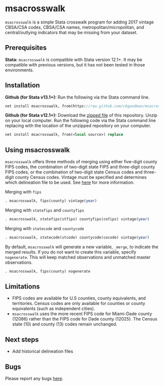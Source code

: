 # msacrosswalk
`msacrosswalk` is a simple Stata crosswalk program for adding 2017 vintage CBSA/CSA codes, CBSA/CSA names, metropolitan/micropolitan, and central/outlying indicators that may be missing from your dataset.

## Prerequisites

**Stata:** `msacrosswalk` is compatible with Stata version 12.1+. It may be compatible with previous versions, but it has not been tested in those environments.

## Installation

**Github (for Stata v13.1+):** Run the following via the Stata command line.
```Stata
net install msacrosswalk, from(https://raw.github.com/cbgoodman/msacrosswalk/master/) replace
```

**Github (for Stata v12.1+):** Download the [zipped file](https://github.com/cbgoodman/msacrosswalk/archive/master.zip) of this repository. Unzip on your local computer. Run the following code via the Stata command line replacing <local source> with the location of the unzipped repository on your computer.
```Stata
net install msacrosswalk, from(<local source>) replace
```

## Using msacrosswalk
`msacrosswalk` offers three methods of merging using either five-digit county FIPS codes, the combination of two-digit state FIPS and three-digit county FIPS codes, or the combination of two-digit state Census codes and three-digit county Census codes. Vintage must be specified and determines which delineation file to be used. See [here](https://www.census.gov/geographies/reference-files/time-series/demo/metro-micro/delineation-files.html) for more information.

Merging with `fips`
```Stata
. msacrosswalk, fips(county) vintage(year)
```

Merging with `statefips` and `countyfips`
```Stata
. msacrosswalk, statefips(stfips) countyfips(cofips) vintage(year)
```

Merging with `statecode` and `countycode`
```Stata
. msacrosswalk, statecode(stcode) countycode(cocode) vintage(year)
```

By default, `msacrosswalk` will generate a new variable, `_merge`, to indicate the merged results.  If you do not want to create this variable, specify `nogenerate`.
This will keep matched observations and unmatched master observations.
```Stata
. msacrosswalk, fips(county) nogenerate
```

## Limitations
* FIPS codes are available for U.S counties, county equivalents, and territories. Census codes are only available for counties or county equivalents (such as independent cities).
* `msacrosswalk` uses the more recent FIPS code for Miami-Dade county (12086) rather than the FIPS code for Dade county (12025). The Census state (10) and county (13) codes remain unchanged.

## Next steps
* Add historical delineation files

## Bugs
Please report any bugs [here](https://github.com/cbgoodman/msacrosswalk/issues).

